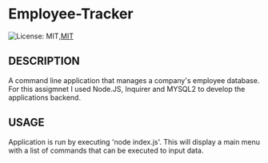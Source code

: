 # Employee-Tracker

![License: MIT](https://img.shields.io/badge/License-MIT-yellow.svg),[MIT](https://img.shields.io/badge/MIT-License-green)

DESCRIPTION
-------------------------------------------------------------------
A command line application that manages a company's employee database.
For this assigmnet I used Node.JS, Inquirer and MYSQL2 to develop the applications backend.

USAGE
-------------------------------------------------------------------
Application is run by executing 'node index.js'.  This will display a main menu with a list of commands that can be executed to input data.  